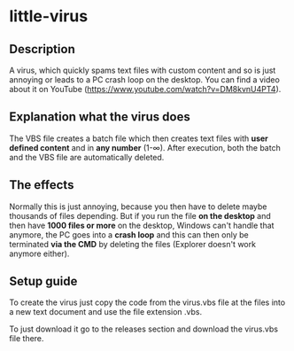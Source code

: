 # little-virus

## Description
A virus, which quickly spams text files with custom content and so is just annoying or leads to a PC crash loop on the desktop.
You can find a video about it on YouTube (https://www.youtube.com/watch?v=DM8kvnU4PT4).

## Explanation what the virus does
The VBS file creates a batch file which then creates text files with **user defined content** and in **any number** (1-∞).
After execution, both the batch and the VBS file are automatically deleted.

## The effects
Normally this is just annoying, because you then have to delete maybe thousands of files depending.
But if you run the file **on the desktop** and then have **1000 files or more** on the desktop, Windows can't handle that anymore,
the PC goes into a **crash loop** and this can then only be terminated **via the CMD** by deleting the files (Explorer doesn't work anymore either).

## Setup guide
To create the virus just copy the code from the virus.vbs file at the files into a new text document and use the file extension .vbs.

To just download it go to the releases section and download the virus.vbs file there.
